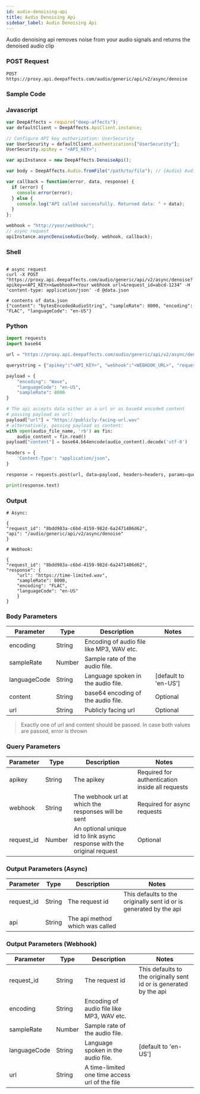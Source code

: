 ```yaml
---
id: audio-denoising-api
title: Audio Denoising Api
sidebar_label: Audio Denoising Api
---
```


Audio denoising api removes noise from your audio signals and returns the denoised audio clip

### POST Request

`POST https://proxy.api.deepaffects.com/audio/generic/api/v2/async/denoise`

### Sample Code

### Javascript

```javascript
var DeepAffects = require("deep-affects");
var defaultClient = DeepAffects.ApiClient.instance;

// Configure API key authorization: UserSecurity
var UserSecurity = defaultClient.authentications["UserSecurity"];
UserSecurity.apiKey = "<API_KEY>";

var apiInstance = new DeepAffects.DenoiseApi();

var body = DeepAffects.Audio.fromFile("/path/to/file"); // {Audio} Audio object

var callback = function(error, data, response) {
  if (error) {
    console.error(error);
  } else {
    console.log("API called successfully. Returned data: " + data);
  }
};

webhook = "http://your/webhook/";
// async request
apiInstance.asyncDenoiseAudio(body, webhook, callback);
```

### Shell

```shell

# async request
curl -X POST "https://proxy.api.deepaffects.com/audio/generic/api/v2/async/denoise?apikey=<API_KEY>>&webhook=<Your webhook url>&request_id=abcd-1234" -H 'content-type: application/json' -d @data.json

# contents of data.json
{"content": "bytesEncodedAudioString", "sampleRate": 8000, "encoding": "FLAC", "languageCode": "en-US"}
```

### Python

```python
import requests
import base64

url = "https://proxy.api.deepaffects.com/audio/generic/api/v2/async/denoise"

querystring = {"apikey":"<API_KEY>", "webhook":"<WEBHOOK_URL>", "request_id":"<OPTIONAL_REQUEST_ID>"}

payload = {
    "encoding": "Wave",
    "languageCode": "en-US",
    "sampleRate": 8000
}

# The api accepts data either as a url or as base64 encoded content
# passing payload as url:
payload["url"] = "https://publicly-facing-url.wav"
# alternatively, passing payload as content:
with open(audio_file_name, 'rb') as fin:
    audio_content = fin.read()
payload["content"] = base64.b64encode(audio_content).decode('utf-8')

headers = {
    'Content-Type': "application/json",
}

response = requests.post(url, data=payload, headers=headers, params=querystring)

print(response.text)
```

### Output

```shell
# Async:

{
"request_id": "8bdd983a-c6bd-4159-982d-6a2471406d62",
"api": "/audio/generic/api/v2/async/denoise"
}

# Webhook:

{
"request_id": "8bdd983a-c6bd-4159-982d-6a2471406d62",
"response": {
    "url": "https://time-limited.wav",
    "sampleRate": 8000,
    "encoding": "FLAC",
    "languageCode": "en-US"
    }
}
```

### Body Parameters

| Parameter    | Type   | Description                               | Notes                        |
| ------------ | ------ | ----------------------------------------- | ---------------------------- |
| encoding     | String | Encoding of audio file like MP3, WAV etc. |                              |
| sampleRate   | Number | Sample rate of the audio file.            |                              |
| languageCode | String | Language spoken in the audio file.        | [default to &#39;en-US&#39;] |
| content      | String | base64 encoding of the audio file.                       | Optional                     |
| url          | String | Publicly facing url                                      | Optional                     |

> Exactly one of url and content should be passed. In case both values are passed, error is thrown


### Query Parameters

| Parameter  | Type   | Description                                                            | Notes                                           |
| ---------- | ------ | ---------------------------------------------------------------------- | ----------------------------------------------- |
| apikey    | String | The apikey                                                             | Required for authentication inside all requests |
| webhook    | String | The webhook url at which the responses will be sent                    | Required for async requests                     |
| request_id | Number | An optional unique id to link async response with the original request | Optional                                        |

### Output Parameters (Async)

| Parameter  | Type   | Description                     | Notes                                                              |
| ---------- | ------ | ------------------------------- | ------------------------------------------------------------------ |
| request_id | String | The request id                  | This defaults to the originally sent id or is generated by the api |
| api        | String | The api method which was called |                                                                    |

### Output Parameters (Webhook)

| Parameter    | Type   | Description                               | Notes                                                              |
| ------------ | ------ | ----------------------------------------- | ------------------------------------------------------------------ |
| request_id   | String | The request id                            | This defaults to the originally sent id or is generated by the api |
| encoding     | String | Encoding of audio file like MP3, WAV etc. |                                                                    |
| sampleRate   | Number | Sample rate of the audio file.            |                                                                    |
| languageCode | String | Language spoken in the audio file.        | [default to &#39;en-US&#39;]                                       |
| url      | String | A time-limited one time access url of the file |                                                   |
